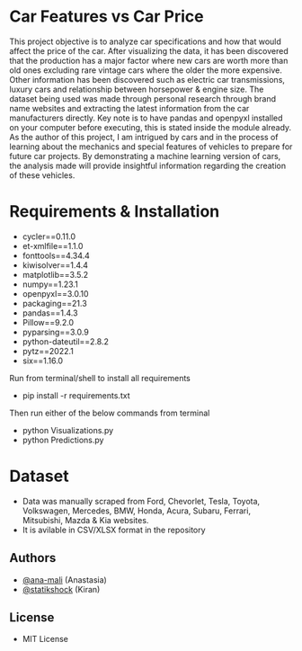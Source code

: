 
# Car Features vs Car Price
This project objective is to analyze car specifications and how that would affect the price of the car. After visualizing the data, it has been discovered that the production has a major factor where new cars are worth more than old ones excluding rare vintage cars where the older the more expensive. Other information has been discovered such as electric car transmissions, luxury cars and relationship between horsepower & engine size. The dataset being used was made through personal research through brand name websites and extracting the latest information from the car manufacturers directly. Key note is to have pandas and openpyxl installed on your computer before executing, this is stated inside the module already. As the author of this project, I am intrigued by cars and in the process of learning about the mechanics and special features of vehicles to prepare for future car projects. By demonstrating a machine learning version of cars, the analysis made will provide insightful information regarding the creation of these vehicles.


# Requirements & Installation
- cycler==0.11.0
- et-xmlfile==1.1.0
- fonttools==4.34.4
- kiwisolver==1.4.4
- matplotlib==3.5.2
- numpy==1.23.1
- openpyxl==3.0.10
- packaging==21.3
- pandas==1.4.3
- Pillow==9.2.0
- pyparsing==3.0.9
- python-dateutil==2.8.2
- pytz==2022.1
- six==1.16.0

Run from terminal/shell to install all requirements
- pip install -r requirements.txt

Then run either  of the below commands from terminal
- python Visualizations.py
- python Predictions.py

# Dataset
- Data was manually scraped from Ford, Chevorlet, Tesla, Toyota, Volkswagen, Mercedes, BMW, Honda, Acura, Subaru, Ferrari, Mitsubishi, Mazda & Kia websites.
- It is avilable in CSV/XLSX format in the repository

## Authors

- [@ana-mali](https://github.com/ana-mali) (Anastasia)
- [@statikshock](https://www.github.com/statikshock) (Kiran)

## License
- MIT License

